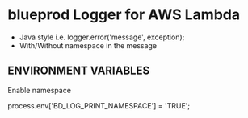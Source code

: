# blueprod Logger for AWS Lambda

* Java style i.e. logger.error('message', exception);
* With/Without namespace in the message

## ENVIRONMENT VARIABLES

Enable namespace

process.env['BD_LOG_PRINT_NAMESPACE'] = 'TRUE';